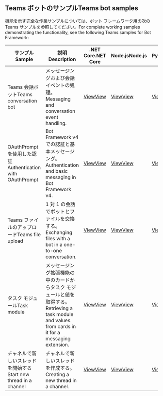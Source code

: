 ## <a name="teams-bot-samples"></a><span data-ttu-id="1c5fd-101">Teams ボットのサンプル</span><span class="sxs-lookup"><span data-stu-id="1c5fd-101">Teams bot samples</span></span>

<span data-ttu-id="1c5fd-102">機能を示す完全な作業サンプルについては、ボット フレームワーク用の次の Teams サンプルを参照してください。</span><span class="sxs-lookup"><span data-stu-id="1c5fd-102">For complete working samples demonstrating the functionality, see the following Teams samples for Bot Framework:</span></span>

| <span data-ttu-id="1c5fd-103">サンプル</span><span class="sxs-lookup"><span data-stu-id="1c5fd-103">Sample</span></span> | <span data-ttu-id="1c5fd-104">説明</span><span class="sxs-lookup"><span data-stu-id="1c5fd-104">Description</span></span> | <span data-ttu-id="1c5fd-105">.NET Core</span><span class="sxs-lookup"><span data-stu-id="1c5fd-105">.NET Core</span></span> | <span data-ttu-id="1c5fd-106">Node.js</span><span class="sxs-lookup"><span data-stu-id="1c5fd-106">Node.js</span></span> | <span data-ttu-id="1c5fd-107">Python</span><span class="sxs-lookup"><span data-stu-id="1c5fd-107">Python</span></span> |
|--------|------------- |---|---|---|
| <span data-ttu-id="1c5fd-108">Teams 会話ボット</span><span class="sxs-lookup"><span data-stu-id="1c5fd-108">Teams conversation bot</span></span> | <span data-ttu-id="1c5fd-109">メッセージングおよび会話イベントの処理。</span><span class="sxs-lookup"><span data-stu-id="1c5fd-109">Messaging and conversation event handling.</span></span> | [<span data-ttu-id="1c5fd-110">View</span><span class="sxs-lookup"><span data-stu-id="1c5fd-110">View</span></span>](https://github.com/microsoft/BotBuilder-Samples/tree/master/samples/csharp_dotnetcore/57.teams-conversation-bot)| [<span data-ttu-id="1c5fd-111">View</span><span class="sxs-lookup"><span data-stu-id="1c5fd-111">View</span></span>](https://github.com/microsoft/BotBuilder-Samples/tree/master/samples/javascript_nodejs/57.teams-conversation-bot)| [<span data-ttu-id="1c5fd-112">View</span><span class="sxs-lookup"><span data-stu-id="1c5fd-112">View</span></span>](https://github.com/microsoft/BotBuilder-Samples/tree/master/samples/python/57.teams-conversation-bot) |
| <span data-ttu-id="1c5fd-113">OAuthPrompt を使用した認証</span><span class="sxs-lookup"><span data-stu-id="1c5fd-113">Authentication with OAuthPrompt</span></span>| <span data-ttu-id="1c5fd-114">Bot Framework v4 での認証と基本メッセージング。</span><span class="sxs-lookup"><span data-stu-id="1c5fd-114">Authentication and basic messaging in Bot Framework v4.</span></span> | [<span data-ttu-id="1c5fd-115">View</span><span class="sxs-lookup"><span data-stu-id="1c5fd-115">View</span></span>](https://github.com/microsoft/BotBuilder-Samples/tree/master/samples/csharp_dotnetcore/46.teams-auth)| [<span data-ttu-id="1c5fd-116">View</span><span class="sxs-lookup"><span data-stu-id="1c5fd-116">View</span></span>](https://github.com/microsoft/BotBuilder-Samples/tree/master/samples/javascript_nodejs/46.teams-auth)| [<span data-ttu-id="1c5fd-117">View</span><span class="sxs-lookup"><span data-stu-id="1c5fd-117">View</span></span>](https://github.com/microsoft/BotBuilder-Samples/tree/master/samples/python/46.teams-auth) |
|<span data-ttu-id="1c5fd-118">Teams ファイルのアップロード</span><span class="sxs-lookup"><span data-stu-id="1c5fd-118">Teams file upload</span></span> | <span data-ttu-id="1c5fd-119">1 対 1 の会話でボットとファイルを交換する。</span><span class="sxs-lookup"><span data-stu-id="1c5fd-119">Exchanging files with a bot in a one-to-one conversation.</span></span> | [<span data-ttu-id="1c5fd-120">View</span><span class="sxs-lookup"><span data-stu-id="1c5fd-120">View</span></span>](https://github.com/microsoft/BotBuilder-Samples/tree/master/samples/csharp_dotnetcore/56.teams-file-upload) | [<span data-ttu-id="1c5fd-121">View</span><span class="sxs-lookup"><span data-stu-id="1c5fd-121">View</span></span>](https://github.com/microsoft/BotBuilder-Samples/tree/master/samples/javascript_nodejs/56.teams-file-upload) | [<span data-ttu-id="1c5fd-122">View</span><span class="sxs-lookup"><span data-stu-id="1c5fd-122">View</span></span>](https://github.com/microsoft/BotBuilder-Samples/tree/master/samples/python/56.teams-file-upload) |
| <span data-ttu-id="1c5fd-123">タスク モジュール</span><span class="sxs-lookup"><span data-stu-id="1c5fd-123">Task module</span></span> | <span data-ttu-id="1c5fd-124">メッセージング拡張機能の中のカードからタスク モジュールと値を取得する。</span><span class="sxs-lookup"><span data-stu-id="1c5fd-124">Retrieving a task module and values from cards in it for a messaging extension.</span></span> | [<span data-ttu-id="1c5fd-125">View</span><span class="sxs-lookup"><span data-stu-id="1c5fd-125">View</span></span>](https://github.com/microsoft/BotBuilder-Samples/tree/main/samples/csharp_dotnetcore/54.teams-task-module) | [<span data-ttu-id="1c5fd-126">View</span><span class="sxs-lookup"><span data-stu-id="1c5fd-126">View</span></span>](https://github.com/microsoft/BotBuilder-Samples/tree/main/samples/javascript_nodejs/54.teams-task-module) | [<span data-ttu-id="1c5fd-127">View</span><span class="sxs-lookup"><span data-stu-id="1c5fd-127">View</span></span>](https://github.com/microsoft/BotBuilder-Samples/tree/main/samples/python/54.teams-task-module) |
| <span data-ttu-id="1c5fd-128">チャネルで新しいスレッドを開始する</span><span class="sxs-lookup"><span data-stu-id="1c5fd-128">Start new thread in a channel</span></span> | <span data-ttu-id="1c5fd-129">チャネルで新しいスレッドを作成する。</span><span class="sxs-lookup"><span data-stu-id="1c5fd-129">Creating a new thread in a channel.</span></span> | [<span data-ttu-id="1c5fd-130">View</span><span class="sxs-lookup"><span data-stu-id="1c5fd-130">View</span></span>](https://github.com/microsoft/BotBuilder-Samples/tree/main/samples/csharp_dotnetcore/58.teams-start-new-thread-in-channel) | [<span data-ttu-id="1c5fd-131">View</span><span class="sxs-lookup"><span data-stu-id="1c5fd-131">View</span></span>](https://github.com/microsoft/BotBuilder-Samples/tree/main/samples/javascript_nodejs/58.teams-start-new-thread-in-channel) | [<span data-ttu-id="1c5fd-132">View</span><span class="sxs-lookup"><span data-stu-id="1c5fd-132">View</span></span>](https://github.com/microsoft/BotBuilder-Samples/tree/main/samples/python/58.teams-start-thread-in-channel) |
